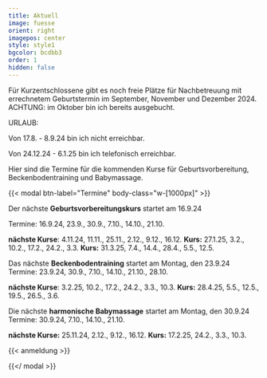 ```yaml
---
title: Aktuell
image: fuesse
orient: right
imagepos: center
style: style1
bgcolor: bcdbb3
order: 1
hidden: false
---
```

Für Kurzentschlossene gibt es noch freie Plätze für Nachbetreuung mit errechnetem Geburtstermin im September, November und Dezember 2024. ACHTUNG: im Oktober bin ich bereits ausgebucht.

URLAUB: 

Von 17.8. - 8.9.24 bin ich nicht erreichbar. 

Von 24.12.24 - 6.1.25 bin ich telefonisch erreichbar.

Hier sind die Termine für die kommenden Kurse für Geburtsvorbereitung, Beckenbodentraining und Babymassage.

{{< modal btn-label="Termine" body-class="w-\[1000px]" >}}

Der nächste **Geburtsvorbereitungskurs** startet am 16.9.24

Termine: 16.9.24, 23.9., 30.9., 7.10., 14.10., 21.10.

**nächste Kurse**: 4.11.24, 11.11., 25.11., 2.12., 9.12., 16.12. **Kurs:** 27.1.25, 3.2., 10.2., 17.2., 24.2., 3.3. **Kurs:** 31.3.25, 7.4., 14.4., 28.4., 5.5., 12.5. 

Das nächste **Beckenbodentraining** startet am Montag, den 23.9.24\
Termine: 23.9.24, 30.9., 7.10., 14.10., 21.10., 28.10.

**nächste Kurse**: 3.2.25, 10.2., 17.2., 24.2., 3.3., 10.3. **Kurs:** 28.4.25, 5.5., 12.5., 19.5., 26.5., 3.6. 

Die nächste **harmonische Babymassage** startet am Montag, den 30.9.24\
Termine: 30.9.24, 7.10., 14.10., 21.10.

**nächste Kurse:** 25.11.24, 2.12., 9.12., 16.12. **Kurs:** 17.2.25, 24.2., 3.3., 10.3.



{{< anmeldung >}}

{{</ modal >}}
